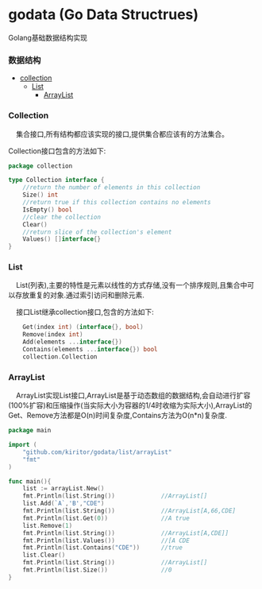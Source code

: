 # godata (Go Data Structrues)
Golang基础数据结构实现
### 数据结构
- [collection](#collection)
  - [List](#list)
    - [ArrayList](#arrayList)

### Collection
&nbsp;&nbsp;&nbsp;&nbsp;集合接口,所有结构都应该实现的接口,提供集合都应该有的方法集合。

Collection接口包含的方法如下:
```go
package collection

type Collection interface {
	//return the number of elements in this collection
	Size() int
	//return true if this collection contains no elements
	IsEmpty() bool
	//clear the collection
	Clear()
	//return slice of the collection's element
	Values() []interface{}
}
```
### List	
&nbsp;&nbsp;&nbsp;&nbsp;List(列表),主要的特性是元素以线性的方式存储,没有一个排序规则,且集合中可以存放重复的对象.通过索引访问和删除元素.

&nbsp;&nbsp;&nbsp;&nbsp;接口List继承collection接口,包含的方法如下:
```go
	Get(index int) (interface{}, bool)
	Remove(index int)
	Add(elements ...interface{})
	Contains(elements ...interface{}) bool
	collection.Collection
```
### ArrayList
&nbsp;&nbsp;&nbsp;&nbsp;ArrayList实现List接口,ArrayList是基于动态数组的数据结构,会自动进行扩容(100%扩容)和压缩操作(当实际大小为容器的1/4时收缩为实际大小),ArrayList的Get、Remove方法都是O(n)时间复杂度,Contains方法为O(n*n)复杂度.

```go
package main

import (
	"github.com/kiritor/godata/list/arrayList"
	"fmt"
)

func main(){
	list := arrayList.New()
	fmt.Println(list.String())             //ArrayList[]
	list.Add(`A`,'B',"CDE")        
	fmt.Println(list.String())             //ArrayList[A,66,CDE]
	fmt.Println(list.Get(0))               //A true
    list.Remove(1)                       
	fmt.Println(list.String())             //ArrayList[A,CDE]]
	fmt.Println(list.Values())             //[A CDE
	fmt.Println(list.Contains("CDE"))      //true
	list.Clear()
	fmt.Println(list.String())             //ArrayList[]
	fmt.Println(list.Size())               //0
}

```
